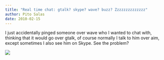 ```yaml
---
title: "Real time chat: gtalk? skype? wave? buzz? Zzzzzzzzzzzzzz"
author: Pito Salas
date: 2010-02-15
---
```




I just accidentally pinged someone over wave who I wanted to chat with,
thinking that it would go over gtalk, of course normally I talk to him over
aim, except sometimes I also see him on Skype. See the problem?

![](https://i0.wp.com/img.zemanta.com/pixy.gif?w=584)



